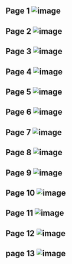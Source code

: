 Page 1
![image](https://user-images.githubusercontent.com/130117169/232261524-7e4acacf-bc4b-4bc1-90fd-e887a086aadb.png)
---
Page 2
![image](https://user-images.githubusercontent.com/130117169/232261538-e2a1d721-1ceb-4fd6-b760-b0eeff57789e.png)
---
Page 3
![image](https://user-images.githubusercontent.com/130117169/232261544-0c3a1446-1fd5-4ab6-a8c3-197cb4a8cabd.png)
---
Page 4
![image](https://user-images.githubusercontent.com/130117169/232261551-38d1ecc6-19c9-4cb9-b414-dd0b85ee531e.png)
---
Page 5
![image](https://user-images.githubusercontent.com/130117169/232261556-30dac612-cae9-47d0-8bd9-583b99c6971e.png)
---
Page 6
![image](https://user-images.githubusercontent.com/130117169/232261562-3d32eed7-a80b-4cb6-8661-0fac01efbb1b.png)
---
Page 7
![image](https://user-images.githubusercontent.com/130117169/232261567-5619493e-6c27-493d-b84f-a23c40133551.png)
---
Page 8
![image](https://user-images.githubusercontent.com/130117169/232261573-9d48ce73-646a-42be-a6bb-35ea36d555d0.png)
---
Page 9
![image](https://user-images.githubusercontent.com/130117169/232261582-5b46440d-2ff8-4d1a-b428-2724d0d35d7b.png)
---
Page 10
![image](https://user-images.githubusercontent.com/130117169/232261588-503e1203-5cd2-4264-8d77-48396eb29f20.png)
---
Page 11
![image](https://user-images.githubusercontent.com/130117169/232261602-d48a0db5-5717-46c5-bbf2-3d741fa8a999.png)
---
Page 12
![image](https://user-images.githubusercontent.com/130117169/232261610-f3199ea8-a0b6-4b53-8c57-ad58460a522b.png)
---
page 13
![image](https://github.com/su-sumico/edsj/assets/161304268/fbec9c9d-09bd-481d-90e2-ca05c15c5261)
---

